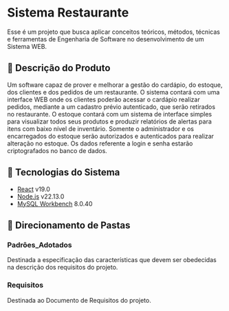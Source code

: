 # Sistema Restaurante
Esse é um projeto que busca aplicar conceitos teóricos, métodos, técnicas e ferramentas de Engenharia de Software no desenvolvimento de um Sistema WEB.

## 💾 Descrição do Produto
Um software capaz de prover e melhorar a gestão do cardápio, do estoque, dos clientes e dos pedidos de um restaurante. O sistema contará com uma interface WEB onde os clientes poderão acessar o cardápio realizar pedidos, mediante a um cadastro prévio autenticado, que serão retirados no restaurante. O estoque contará com um sistema de interface simples para visualizar todos seus produtos e produzir relatórios de alertas para itens com baixo nível de inventário. Somente o administrador e os encarregados do estoque serão autorizados e autenticados para realizar alteração no estoque. Os dados referente a login e senha estarão criptografados no banco de dados.

## 🧰 Tecnologias do Sistema
* [React](https://react.dev/) v19.0
* [Node.js](https://nodejs.org/) v22.13.0
* [MySQL Workbench](https://www.mysql.com/) 8.0.40

## 📂 Direcionamento de Pastas

### Padrôes_Adotados
Destinada a especificação das características que devem ser obedecidas na descrição dos requisitos do projeto.

### Requisitos
Destinada ao Documento de Requisitos do projeto.
